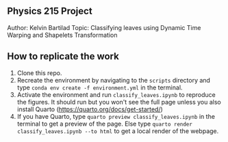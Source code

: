 ## Physics 215 Project
Author: Kelvin Bartilad
Topic: Classifying leaves using Dynamic Time Warping and Shapelets Transformation

## How to replicate the work
1. Clone this repo.
2. Recreate the environment by navigating to the `scripts` directory and type `conda env create -f environment.yml` in the terminal.
3. Activate the environment and run `classify_leaves.ipynb` to reproduce the figures. It should run but you won't see the full page unless you also install Quarto (https://quarto.org/docs/get-started/)
4. If you have Quarto, type `quarto preview classify_leaves.ipynb` in the terminal to get a preview of the page. Else type `quarto render classify_leaves.ipynb --to html` to get a local render of the webpage.